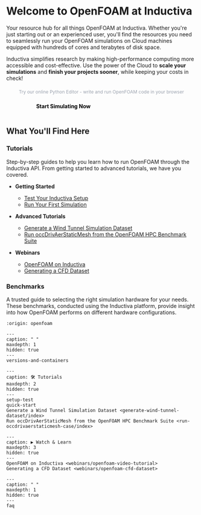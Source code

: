 # Welcome to OpenFOAM at Inductiva

Your resource hub for all things OpenFOAM at Inductiva. Whether you're just starting out or an experienced user, you'll find the resources you need to seamlessly run your OpenFOAM simulations on Cloud machines equipped with hundreds of cores and terabytes of disk space.

Inductiva simplifies research by making high-performance computing more accessible and cost-effective. Use the power of the Cloud to **scale your simulations** and **finish your projects sooner**, while keeping your costs in check!

<div style="text-align: center; margin: 20px 0;">
  <div style="font-size: 12px; color: #9CA3AF; margin-bottom: 6px;">Try our online Python Editor - write and run OpenFOAM code in your browser</div>
  <a href="https://console.inductiva.ai/editor?simulator_name=amr_wind" 
     style="display: block; width: 60%; padding: 16px 24px; font-size: 14px; font-weight: bold; background-color: var(--playground-button); color: black; text-decoration: none; text-align: center; border-radius: 8px; box-sizing: border-box;"
     target="_blank">
    Start Simulating Now
  </a>
</div>

## What You'll Find Here

### Tutorials
Step-by-step guides to help you learn how to run OpenFOAM through the Inductiva API. From getting started to advanced tutorials, we have you covered.

* **Getting Started**
    - [Test Your Inductiva Setup](setup-test)
    - [Run Your First Simulation](quick-start)

* **Advanced Tutorials**
    - [Generate a Wind Tunnel Simulation Dataset](generate-wind-tunnel-dataset/index)
    - [Run occDrivAerStaticMesh from the OpenFOAM HPC Benchmark Suite](run-occdrivaerstaticmesh-case/index)

* **Webinars**
    - [OpenFOAM on Inductiva](webinars/openfoam-video-tutorial)
    - [Generating a CFD Dataset](webinars/openfoam-cfd-dataset)

### Benchmarks
A trusted guide to selecting the right simulation hardware for your needs. These benchmarks, conducted using the Inductiva platform, provide insight into how OpenFOAM performs on different hardware configurations.

```{banner}
:origin: openfoam
```

```{toctree}
---
caption: " "
maxdepth: 1
hidden: true
---
versions-and-containers
```

```{toctree}
---
caption: 🛠️ Tutorials
maxdepth: 2
hidden: true
---
setup-test
quick-start
Generate a Wind Tunnel Simulation Dataset <generate-wind-tunnel-dataset/index>
Run occDrivAerStaticMesh from the OpenFOAM HPC Benchmark Suite <run-occdrivaerstaticmesh-case/index>
```

```{toctree}
---
caption: ▶️ Watch & Learn
maxdepth: 3
hidden: true
---
OpenFOAM on Inductiva <webinars/openfoam-video-tutorial>
Generating a CFD Dataset <webinars/openfoam-cfd-dataset>
```

```{toctree}
---
caption: " "
maxdepth: 1
hidden: true
---
faq
```



